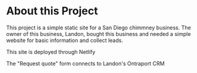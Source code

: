 # About this Project 

This project is a simple static site for a San Diego chimmney business. The owner of this business, Landon, bought this business and needed a simple website for basic information and collect leads. 

This site is deployed through Netlify

The "Request quote" form connects to Landon's Ontraport CRM 
